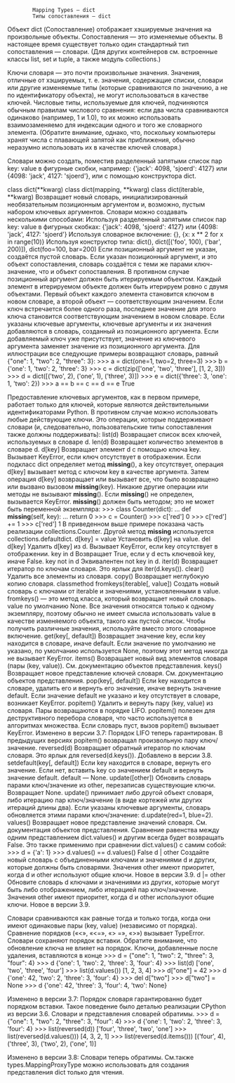             Mapping Types — dict
            Типы сопоставления — dict

Объект dict (Сопоставление) отображает хэшируемые значения на произвольные объекты.
Сопоставления — это изменяемые объекты. В настоящее время существует только один стандартный
тип сопоставления — словари. (Для других контейнеров см. встроенные классы list, set и
tuple, а также модуль collections.)

Ключи словаря — это почти произвольные значения. Значения, отличные от хэшируемых, т. е.
значения, содержащие списки, словари или другие изменяемые типы (которые сравниваются по
значению, а не по идентификатору объекта), не могут использоваться в качестве ключей.
Числовые типы, используемые для ключей, подчиняются обычным правилам числового сравнения:
если два числа сравниваются одинаково (например, 1 и 1.0), то их можно использовать
взаимозаменяемо для индексации одного и того же словарного элемента. (Обратите внимание,
однако, что, поскольку компьютеры хранят числа с плавающей запятой как приближения, обычно
неразумно использовать их в качестве ключей словаря.)

Словари можно создать, поместив разделенный запятыми список пар key: value в фигурные скобки,
например: {'jack': 4098, 'sjoerd': 4127} или {4098: 'jack', 4127: 'sjoerd'}, или с помощью
конструктора dict.

class dict(**kwarg)
class dict(mapping, **kwarg)
class dict(iterable, **kwarg)
    Возвращает новый словарь, инициализированный необязательным позиционным аргументом и,
возможно, пустым набором ключевых аргументов.
    Словари можно создавать несколькими способами:
        Используя разделенный запятыми список пар key: value в фигурных скобках:
{'jack': 4098, 'sjoerd': 4127} или {4098: 'jack', 4127: 'sjoerd'}
        Используя словарное включение: {}, {x: x ** 2 for x in range(10)}
        Используя конструктор типа: dict(), dict([('foo', 100), ('bar', 200)]),
dict(foo=100, bar=200)
    Если позиционный аргумент не указан, создаётся пустой словарь. Если указан позиционный
аргумент, и это объект сопоставления, словарь создаётся с теми же парами ключ-значение, что
и объект сопоставления. В противном случае позиционный аргумент должен быть итерируемым
объектом. Каждый элемент в итерируемом объекте должен быть итерируем ровно с двумя объектами.
Первый объект каждого элемента становится ключом в новом словаре, а второй объект —
соответствующим значением. Если ключ встречается более одного раза, последнее значение для
этого ключа становится соответствующим значением в новом словаре.
    Если указаны ключевые аргументы, ключевые аргументы и их значения добавляются в словарь,
созданный из позиционного аргумента. Если добавляемый ключ уже присутствует, значение из
ключевого аргумента заменяет значение из позиционного аргумента.
    Для иллюстрации все следующие примеры возвращают словарь, равный
{"one": 1, "two": 2, "three": 3}:
    >>> a = dict(one=1, two=2, three=3)
    >>> b = {'one': 1, 'two': 2, 'three': 3}
    >>> c = dict(zip(['one', 'two', 'three'], [1, 2, 3]))
    >>> d = dict([('two', 2), ('one', 1), ('three', 3)])
    >>> e = dict({'three': 3, 'one': 1, 'two': 2})
    >>> a == b == c == d == e
    True

Предоставление ключевых аргументов, как в первом примере, работает только для ключей,
которые являются действительными идентификаторами Python. В противном случае можно
использовать любые действующие ключи.
Это операции, которые поддерживают словари (и, следовательно, пользовательские типы
сопоставления также должны поддерживать):
    list(d)
        Возвращает список всех ключей, используемых в словаре d.
    len(d)
        Возвращает количество элементов в словаре d.
    d[key]
        Возвращает элемент d с помощью ключа key. Вызывает KeyError, если ключ отсутствует
в отображении.
        Если подкласс dict определяет метод __missing__(), а key отсутствует, операция
d[key] вызывает метод с ключом key в качестве аргумента. Затем операция d[key] возвращает
или вызывает все, что было возвращено или вызвано вызовом __missing__(key). Никакие другие
операции или методы не вызывают __missing__(). Если __missing__() не определен, вызывается
KeyError. __missing__() должен быть методом; это не может быть переменной экземпляра:
        >>> class Counter(dict):
        ...     def __missing__(self, key):
        ...         return 0
        >>> c = Counter()
        >>> c['red']
        0
        >>> c['red'] += 1
        >>> c['red']
        1
В приведенном выше примере показана часть реализации collections.Counter. Другой
метод __missing__ используется collections.defaultdict.
    d[key] = value
        Установить d[key] на value.
    del d[key]
        Удалить d[key] из d. Вызывает KeyError, если key отсутствует в отображении.
    key in d
        Возвращает True, если у d есть ключевой key, иначе False.
    key not in d
        Эквивалентен not key in d.
    iter(d)
        Возвращает итератор по ключам словаря. Это ярлык для iter(d.keys()).
    clear()
        Удалить все элементы из словаря.
    copy()
        Возвращает неглубокую копию словаря.
    classmethod fromkeys(iterable[, value])
        Создать новый словарь с ключами от iterable и значениями, установленными в value.
        fromkeys() — это метод класса, который возвращает новый словарь. value по умолчанию
None. Все значения относятся только к одному экземпляру, поэтому обычно не имеет смысла
использовать value в качестве изменяемого объекта, такого как пустой список. Чтобы получить
различные значения, используйте вместо этого словарное включение.
    get(key[, default])
        Возвращает значение key, если key находится в словаре, иначе default. Если значение
по умолчанию не указано, по умолчанию используется None, поэтому этот метод никогда
не вызывает KeyError.
    items()
        Возвращает новый вид элементов словаря (пары (key, value)). См. документацию
объектов представления.
    keys()
        Возвращает новое представление ключей словаря. См. документацию
объектов представления.
    pop(key[, default])
        Если key находится в словаре, удалить его и вернуть его значение, иначе вернуть
значение default. Если значение default не указано и key отсутствует в словаре,
возникает KeyError.
    popitem()
        Удалить и вернуть пару (key, value) из словаря. Пары возвращаются в порядке LIFO.
        popitem() полезен для деструктивного перебора словаря, что часто используется в
алгоритмах множества. Если словарь пуст, вызов popitem() вызывает KeyError.
        Изменено в версии 3.7: Порядок LIFO теперь гарантирован. В предыдущих версиях
popitem() возвращал произвольную пару ключ/значение.
    reversed(d)
        Возвращает обратный итератор по ключам словаря. Это ярлык для reversed(d.keys()).
        Добавлено в версии 3.8.
    setdefault(key[, default])
        Если key находится в словаре, вернуть его значение. Если нет, вставить key со
значением default и вернуть значение default. default — None.
    update([other])
        Обновить словарь парами ключ/значение из other, перезаписав существующие ключи.
Возвращает None.
        update() принимает либо другой объект словаря, либо итерацию пар ключ/значение
(в виде кортежей или других итераций длины два). Если указаны ключевые аргументы, словарь
обновляется этими парами ключ/значение: d.update(red=1, blue=2).
    values()
        Возвращает новое представление значений словаря. См. документация объектов
представления.
        Сравнение равенства между одним представлением dict.values() и другим всегда будет
возвращать False. Это также применимо при сравнении dict.values() с самим собой:
        >>> d = {'a': 1}
        >>> d.values() == d.values()
        False
     d | other
        Создайте новый словарь с объединенными ключами и значениями d и других, которые
должны быть словарями. Значения other имеют приоритет, когда d и other используют общие
ключи.
Новое в версии 3.9.
     d |= other
        Обновите словарь d ключами и значениями из других, которые могут быть либо
отображением, либо итерацией пар ключ/значение. Значения other имеют приоритет, когда d и
other используют общие ключи.
Новое в версии 3.9.

Словари сравниваются как равные тогда и только тогда, когда они имеют одинаковые пары
(key, value) (независимо от порядка). Сравнение порядков («<», «<=», «> =», «>») вызывает
TypeError.
Словари сохраняют порядок вставки. Обратите внимание, что обновление ключа не влияет на
порядок. Ключи, добавленные после удаления, вставляются в конце
    >>> d = {"one": 1, "two": 2, "three": 3, "four": 4}
    >>> d
    {'one': 1, 'two': 2, 'three': 3, 'four': 4}
    >>> list(d)
    ['one', 'two', 'three', 'four']
    >>> list(d.values())
    [1, 2, 3, 4]
    >>> d["one"] = 42
    >>> d
    {'one': 42, 'two': 2, 'three': 3, 'four': 4}
    >>> del d["two"]
    >>> d["two"] = None
    >>> d
    {'one': 42, 'three': 3, 'four': 4, 'two': None}

Изменено в версии 3.7: Порядок словаря гарантированно будет порядком вставки.
Такое поведение было деталью реализации CPython из версии 3.6. 
Словари и представления словарей обратимы.
    >>> d = {"one": 1, "two": 2, "three": 3, "four": 4}
    >>> d
    {'one': 1, 'two': 2, 'three': 3, 'four': 4}
    >>> list(reversed(d))
    ['four', 'three', 'two', 'one']
    >>> list(reversed(d.values()))
    [4, 3, 2, 1]
    >>> list(reversed(d.items()))
    [('four', 4), ('three', 3), ('two', 2), ('one', 1)]

Изменено в версии 3.8: Словари теперь обратимы.
См.также
types.MappingProxyType можно использовать для создания представления dict только для чтения.
